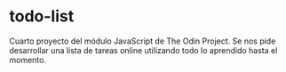 # todo-list
Cuarto proyecto del módulo JavaScript de The Odin Project. Se nos pide desarrollar una lista de tareas online utilizando todo lo aprendido hasta el momento.
